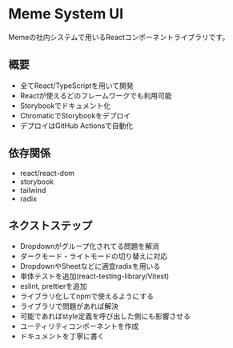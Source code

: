 # Meme System UI  
Memeの社内システムで用いるReactコンポーネントライブラリです。  

## 概要  
- 全てReact/TypeScriptを用いて開発  
- Reactが使えるどのフレームワークでも利用可能  
- Storybookでドキュメント化  
- ChromaticでStorybookをデプロイ  
- デプロイはGitHub Actionsで自動化  

## 依存関係  
- react/react-dom  
- storybook  
- tailwind  
- radix  

## ネクストステップ  
- Dropdownがグループ化されてる問題を解消  
- ダークモード・ライトモードの切り替えに対応  
- DropdownやSheetなどに適宜radixを用いる  
- 単体テストを追加(react-testing-library/Vitest)  
- eslint, prettierを追加  
- ライブラリ化してnpmで使えるようにする  
- ライブラリで問題があれば解決  
- 可能であればstyle定義を呼び出した側にも影響させる  
- ユーティリティコンポーネントを作成  
- ドキュメントを丁寧に書く  